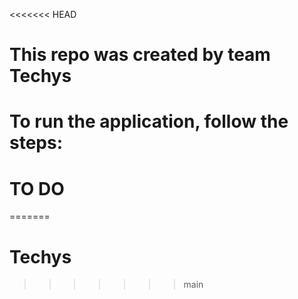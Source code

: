 <<<<<<< HEAD
# This repo was created by team Techys
# To run the application, follow the steps:
# TO DO
=======
# Techys
>>>>>>> main
